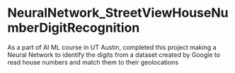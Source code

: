 # NeuralNetwork_StreetViewHouseNumberDigitRecognition
As a part of AI ML course in UT Austin, completed this project making a Neural Network to identify the digits from a dataset created by Google to read house numbers and match them to their geolocations
